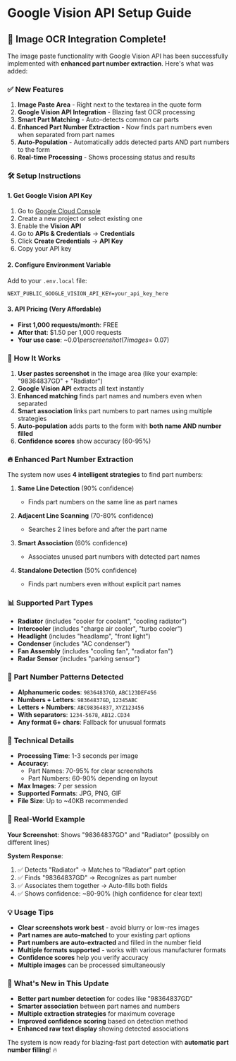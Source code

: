# Google Vision API Setup Guide

## 🚀 **Image OCR Integration Complete!**

The image paste functionality with Google Vision API has been successfully implemented with **enhanced part number extraction**. Here's what was added:

### ✅ **New Features**

1. **Image Paste Area** - Right next to the textarea in the quote form
2. **Google Vision API Integration** - Blazing fast OCR processing
3. **Smart Part Matching** - Auto-detects common car parts
4. **Enhanced Part Number Extraction** - Now finds part numbers even when separated from part names
5. **Auto-Population** - Automatically adds detected parts AND part numbers to the form
6. **Real-time Processing** - Shows processing status and results

### 🛠 **Setup Instructions**

#### 1. **Get Google Vision API Key**
1. Go to [Google Cloud Console](https://console.cloud.google.com/)
2. Create a new project or select existing one
3. Enable the **Vision API**
4. Go to **APIs & Credentials** → **Credentials**
5. Click **Create Credentials** → **API Key**
6. Copy your API key

#### 2. **Configure Environment Variable**
Add to your `.env.local` file:
```env
NEXT_PUBLIC_GOOGLE_VISION_API_KEY=your_api_key_here
```

#### 3. **API Pricing** (Very Affordable)
- **First 1,000 requests/month**: FREE
- **After that**: $1.50 per 1,000 requests
- **Your use case**: ~$0.01 per screenshot (7 images = ~$0.07)

### 🎯 **How It Works**

1. **User pastes screenshot** in the image area (like your example: "98364837GD" + "Radiator")
2. **Google Vision API** extracts all text instantly
3. **Enhanced matching** finds part names and numbers even when separated
4. **Smart association** links part numbers to part names using multiple strategies
5. **Auto-population** adds parts to the form with **both name AND number filled**
6. **Confidence scores** show accuracy (60-95%)

### 🔥 **Enhanced Part Number Extraction**

The system now uses **4 intelligent strategies** to find part numbers:

1. **Same Line Detection** (90% confidence)
   - Finds part numbers on the same line as part names
   
2. **Adjacent Line Scanning** (70-80% confidence)  
   - Searches 2 lines before and after the part name
   
3. **Smart Association** (60% confidence)
   - Associates unused part numbers with detected part names
   
4. **Standalone Detection** (50% confidence)
   - Finds part numbers even without explicit part names

### 📊 **Supported Part Types**

- **Radiator** (includes "cooler for coolant", "cooling radiator")
- **Intercooler** (includes "charge air cooler", "turbo cooler")  
- **Headlight** (includes "headlamp", "front light")
- **Condenser** (includes "AC condenser")
- **Fan Assembly** (includes "cooling fan", "radiator fan")
- **Radar Sensor** (includes "parking sensor")

### 🎯 **Part Number Patterns Detected**

- **Alphanumeric codes**: `98364837GD`, `ABC123DEF456`
- **Numbers + Letters**: `98364837GD`, `12345ABC`
- **Letters + Numbers**: `ABC98364837`, `XYZ123456`
- **With separators**: `1234-5678`, `AB12.CD34`
- **Any format 6+ chars**: Fallback for unusual formats

### 🔧 **Technical Details**

- **Processing Time**: 1-3 seconds per image
- **Accuracy**: 
  - Part Names: 70-95% for clear screenshots
  - Part Numbers: 60-90% depending on layout
- **Max Images**: 7 per session
- **Supported Formats**: JPG, PNG, GIF
- **File Size**: Up to ~40KB recommended

### 🚀 **Real-World Example**

**Your Screenshot**: Shows "98364837GD" and "Radiator" (possibly on different lines)

**System Response**:
1. ✅ Detects "Radiator" → Matches to "Radiator" part option
2. ✅ Finds "98364837GD" → Recognizes as part number
3. ✅ Associates them together → Auto-fills both fields
4. ✅ Shows confidence: ~80-90% (high confidence for clear text)

### 💡 **Usage Tips**

- **Clear screenshots work best** - avoid blurry or low-res images
- **Part names are auto-matched** to your existing part options  
- **Part numbers are auto-extracted** and filled in the number field
- **Multiple formats supported** - works with various manufacturer formats
- **Confidence scores** help you verify accuracy
- **Multiple images** can be processed simultaneously

### 🎉 **What's New in This Update**

- **Better part number detection** for codes like "98364837GD"
- **Smarter association** between part names and numbers
- **Multiple extraction strategies** for maximum coverage
- **Improved confidence scoring** based on detection method
- **Enhanced raw text display** showing detected associations

The system is now ready for blazing-fast part detection with **automatic part number filling**! 🔥 